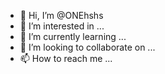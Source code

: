 - 👋 Hi, I’m @ONEhshs
- 👀 I’m interested in ...
- 🌱 I’m currently learning ...
- 💞️ I’m looking to collaborate on ...
- 📫 How to reach me ...

<!---
ONEhshs/ONEhshs is a ✨ special ✨ repository because its `README.md` (this file) appears on your GitHub profile.
You can click the Preview link to take a look at your changes.
--->
